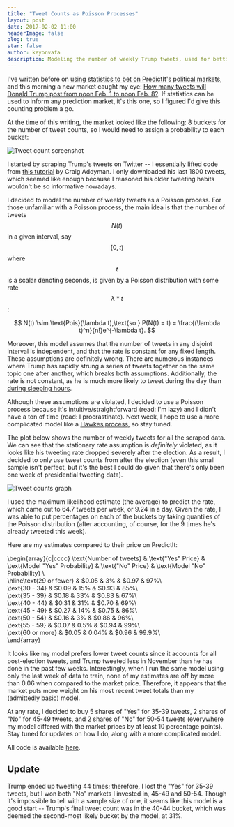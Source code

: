 ```yaml
---
title: "Tweet Counts as Poisson Processes"
layout: post
date: 2017-02-02 11:00
headerImage: false
blog: true
star: false
author: keyonvafa
description: Modeling the number of weekly Trump tweets, used for betting on PredictIt
---
```


I've written before on <a href='http://keyonvafa.com/gp-predictit/'> using statistics to bet on PredictIt's political markets</a>, and this morning a new market caught my eye: <a href='https://www.predictit.org/Market/2934/How-many-tweets-will-%40realDonaldTrump-post-from-noon-Feb-1-to-noon-Feb-8'> How many tweets will Donald Trump post from noon Feb. 1 to noon Feb. 8?</a>. If statistics can be used to inform any prediction market, it's this one, so I figured I'd give this counting problem a go.

At the time of this writing, the market looked like the following: 8 buckets for the number of tweet counts, so I would need to assign a probability to each bucket:

![Tweet count screenshot]({{site.base_url}}/assets/images/tweet_counts_poisson_process_blog/tweet_count_predictit_screenshot.png)

I started by scraping Trump's tweets on Twitter -- I essentially lifted code from <a href='http://www.craigaddyman.com/mining-all-tweets-with-python/'>this tutorial</a> by Craig Addyman. I only downloaded his last 1800 tweets, which seemed like enough because I reasoned his older tweeting habits wouldn't be so informative nowadays.

I decided to model the number of weekly tweets as a Poisson process. For those unfamiliar with a Poisson process, the main idea is that the number of tweets $$N(t)$$ in a given interval, say $$[0,t)$$ where $$t$$ is a scalar denoting seconds, is given by a Poisson distribution with some rate $$\lambda * t$$:

$$
N(t) \sim \text{Pois}(\lambda t),\text{so } P(N(t) = t) = \frac{(\lambda t)^n}{n!}e^{-\lambda t}.
$$

Moreover, this model assumes that the number of tweets in any disjoint interval is independent, and that the rate is constant for any fixed length. These assumptions are definitely wrong. There are numerous instances where Trump has rapidly strung a series of tweets together on the same topic one after another, which breaks both assumptions. Additionally, the rate is not constant, as he is much more likely to tweet during the day than <a href=
'https://www.theatlantic.com/politics/archive/2016/09/trump-tweets-alicia-machado/502415/'>during sleeping hours</a>.

Although these assumptions are violated, I decided to use a Poisson process because it's intuitive/straightforward (read: I'm lazy) and I didn't have a ton of time (read: I procrastinate). Next week, I hope to use a more complicated model like a <a href='http://www.dcscience.net/Hawkes-Biometrika-1971.pdf'>Hawkes process</a>, so stay tuned.

The plot below shows the number of weekly tweets for all the scraped data. We can see that the stationary rate assumption is _definitely_ violated, as it looks like his tweeting rate dropped severely after the election. As a result, I decided to only use tweet counts from after the election (even this small sample isn't perfect, but it's the best I could do given that there's only been one week of presidential tweeting data).

![Tweet counts graph]({{site.base_url}}/assets/images/tweet_counts_poisson_process_blog/full_tweet_counts.png)

I used the maximum likelihood estimate (the average) to predict the rate, which came out to 64.7 tweets per week, or 9.24 in a day. Given the rate, I was able to put percentages on each of the buckets by taking quantiles of the Poisson distribution (after accounting, of course, for the 9 times he's already tweeted this week). 

Here are my estimates compared to their price on PredictIt:

\begin{array}{c|cccc}
\text{Number of tweets} & \text{"Yes" Price} & \text{Model "Yes" Probability} & \text{"No" Price} & \text{Model "No" Probability} \\\
\hline\text{29 or fewer}  & $0.05 & 3\% & $0.97 & 97\%\\\
\text{30 - 34}  & $0.09 & 15\% & $0.93 & 85\%\\\
\text{35 - 39}  & $0.18 & 33\% & $0.83 & 67\%\\\
\text{40 - 44} & $0.31 & 31\% & $0.70 & 69\%\\\
\text{45 - 49}  & $0.27 & 14\% & $0.75 & 86\%\\\
\text{50 - 54}  & $0.16 & 3\% & $0.86 & 96\%\\\
\text{55 - 59} & $0.07 & 0.5\% & $0.94 & 99\%\\\
\text{60 or more}  & $0.05 & 0.04\% & $0.96 & 99.9\%\\\
\end{array}

It looks like my model prefers lower tweet counts since it accounts for all post-election tweets, and Trump tweeted less in November than he has done in the past few weeks. Interestingly, when I run the same model using only the last week of data to train, none of my estimates are off by more than 0.06 when compared to the market price. Therefore, it appears that the market puts more weight on his most recent tweet totals than my (admittedly basic) model.

At any rate, I decided to buy 5 shares of "Yes" for 35-39 tweets, 2 shares of "No" for 45-49 tweets, and 2 shares of "No" for 50-54 tweets (everywhere my model differed with the market prices by at least 10 percentage points). Stay tuned for updates on how I do, along with a more complicated model. 

All code is available <a href='https://github.com/keyonvafa/tweet-count-poisson-blog'>here</a>.

## Update

Trump ended up tweeting 44 times; therefore, I lost the "Yes" for 35-39 tweets, but I won both "No" markets I invested in, 45-49 and 50-54. Though it's impossible to tell with a sample size of one, it seems like this model is a good start -- Trump's final tweet count was in the 40-44 bucket, which was deemed the second-most likely bucket by the model, at 31%.
